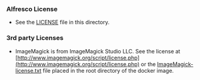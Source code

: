 ### Alfresco License

* See the [LICENSE](LICENSE) file in this directory.

### 3rd party Licenses

* ImageMagick is from ImageMagick Studio LLC. See the license at [http://www.imagemagick.org/script/license.php](http://www.imagemagick.org/script/license.php)
or the [ImageMagick-license.txt](https://github.com/Alfresco/acs-community-packaging/blob/master/zip/src/main/resources/licenses/3rd-party/ImageMagick-license.txt)
 file placed in the root directory of the docker image.
